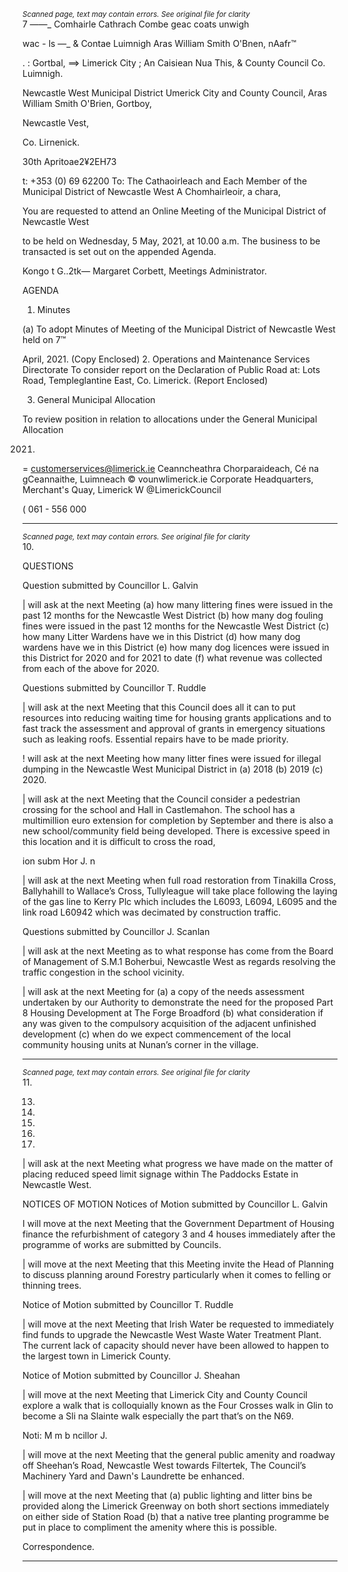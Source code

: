 *<small>Scanned page, text may contain errors. See original file for clarity</small>*  
7 ——_ Comhairle Cathrach Combe geac coats unwigh

wac - ls
—_ & Contae Luimnigh Aras William Smith O'Bnen,
nAafr™

. : Gortbal,
==> Limerick City ; An Caisiean Nua This,
& County Council Co. Luimnigh.

Newcastle West Municipal District
Umerick City and County Council,
Aras William Smith O'Brien,
Gortboy,

Newcastle Vest,

Co. Lirnenick.

30th Apritoae2¥2EH73

t: +353 (0) 69 62200
To: The Cathaoirleach and Each Member of the Municipal District of Newcastle West
A Chomhairleoir, a chara,

You are requested to attend an Online Meeting of the Municipal District of Newcastle West

to be held on Wednesday, 5 May, 2021, at 10.00 a.m. The business to be transacted is set
out on the appended Agenda.

Kongo t G..2tk—
Margaret Corbett,
Meetings Administrator.

AGENDA
1. Minutes

(a) To adopt Minutes of Meeting of the Municipal District of Newcastle West held on 7™

April, 2021.
(Copy Enclosed)
2. Operations and Maintenance Services Directorate
To consider report on the Declaration of Public Road at:
Lots Road, Templeglantine East, Co. Limerick.
(Report Enclosed)

3. General Municipal Allocation

To review position in relation to allocations under the General Municipal Allocation

2021.
= customerservices@limerick.ie
Ceanncheathra Chorparaideach, Cé na gCeannaithe, Luimneach © vounwlimerick.ie
Corporate Headquarters, Merchant's Quay, Limerick W @LimerickCouncil

( 061 - 556 000

---
*<small>Scanned page, text may contain errors. See original file for clarity</small>*  
10.

QUESTIONS

Question submitted by Councillor L. Galvin

| will ask at the next Meeting (a) how many littering fines were issued in the past 12
months for the Newcastle West District (b) how many dog fouling fines were issued
in the past 12 months for the Newcastle West District (c) how many Litter Wardens
have we in this District (d) how many dog wardens have we in this District (e) how
many dog licences were issued in this District for 2020 and for 2021 to date (f) what
revenue was collected from each of the above for 2020.

Questions submitted by Councillor T. Ruddle

| will ask at the next Meeting that this Council does all it can to put resources into
reducing waiting time for housing grants applications and to fast track the
assessment and approval of grants in emergency situations such as leaking roofs.
Essential repairs have to be made priority.

! will ask at the next Meeting how many litter fines were issued for illegal dumping in
the Newcastle West Municipal District in (a) 2018 (b) 2019 (c) 2020.

| will ask at the next Meeting that the Council consider a pedestrian crossing for the
school and Hall in Castlemahon. The school has a multimillion euro extension for
completion by September and there is also a new school/community field being
developed. There is excessive speed in this location and it is difficult to cross the road,

ion subm Hor J. n

| will ask at the next Meeting when full road restoration from Tinakilla Cross,
Ballyhahill to Wallace’s Cross, Tullyleague will take place following the laying of the
gas line to Kerry Plc which includes the L6093, L6094, L6095 and the link road L60942
which was decimated by construction traffic.

Questions submitted by Councillor J. Scanlan

| will ask at the next Meeting as to what response has come from the Board of
Management of S.M.1 Boherbui, Newcastle West as regards resolving the traffic
congestion in the school vicinity.

| will ask at the next Meeting for (a) a copy of the needs assessment undertaken by
our Authority to demonstrate the need for the proposed Part 8 Housing
Development at The Forge Broadford (b) what consideration if any was given to the
compulsory acquisition of the adjacent unfinished development (c) when do we
expect commencement of the local community housing units at Nunan’s corner in
the village.

---
*<small>Scanned page, text may contain errors. See original file for clarity</small>*  
11.

13.

14.

15.

16.

17.

| will ask at the next Meeting what progress we have made on the matter of placing
reduced speed limit signage within The Paddocks Estate in Newcastle West.

NOTICES OF MOTION
Notices of Motion submitted by Councillor L. Galvin

I will move at the next Meeting that the Government Department of Housing finance
the refurbishment of category 3 and 4 houses immediately after the programme of
works are submitted by Councils.

| will move at the next Meeting that this Meeting invite the Head of Planning to
discuss planning around Forestry particularly when it comes to felling or thinning
trees.

Notice of Motion submitted by Councillor T. Ruddle

| will move at the next Meeting that Irish Water be requested to immediately find
funds to upgrade the Newcastle West Waste Water Treatment Plant. The current lack
of capacity should never have been allowed to happen to the largest town in Limerick
County.

Notice of Motion submitted by Councillor J. Sheahan

| will move at the next Meeting that Limerick City and County Council explore a walk
that is colloquially known as the Four Crosses walk in Glin to become a Sli na Slainte
walk especially the part that’s on the N69.

Noti: M m b ncillor J.

| will move at the next Meeting that the general public amenity and roadway off
Sheehan’s Road, Newcastle West towards Filtertek, The Council’s Machinery Yard
and Dawn's Laundrette be enhanced.

| will move at the next Meeting that (a) public lighting and litter bins be provided
along the Limerick Greenway on both short sections immediately on either side of
Station Road (b) that a native tree planting programme be put in place to
compliment the amenity where this is possible.

Correspondence.

---

